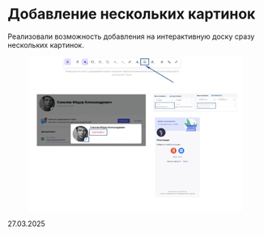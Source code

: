 # Добавление нескольких картинок

Реализовали возможность добавления на интерактивную доску сразу нескольких картинок.

<figure><img src="../../.gitbook/assets/image (2).png" alt=""><figcaption></figcaption></figure>

27.03.2025

